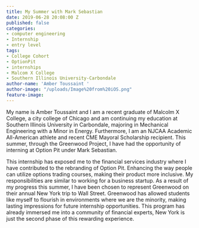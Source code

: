 ```yaml
---
title: My Summer with Mark Sebastian
date: 2019-06-28 20:08:00 Z
published: false
categories:
- computer engineering
- Internship
- entry level
tags:
- College Cohort
- OptionPit
- internships
- Malcom X College
- Southern Illinois University-Carbondale
author-name: 'Amber Toussaint '
author-image: "/uploads/Image%20from%20iOS.png"
feature-image: 
---
```


My name is Amber Toussaint and I am a recent graduate of Malcolm X College, a city college of Chicago and am continuing my education at Southern Illinois University in Carbondale, majoring in Mechanical Engineering with a Minor in Energy. Furthermore, I am an NJCAA Academic All-American athlete and recent CME Mayoral Scholarship recipient. This summer, through the Greenwood Project, I have had the opportunity of interning at Option Pit under Mark Sebastian. 

This internship has exposed me to the financial services industry where I have contributed to the rebranding of Option Pit. Enhancing the way people can utilize options trading courses, making their product more inclusive. My responsibilities are similar to working for a business startup. As a result of my progress this summer, I have been chosen to represent Greenwood on their annual New York trip to Wall Street. Greenwood has allowed students like myself to flourish in environments where we are the minority, making lasting impressions for future internship opportunities. This program has already immersed me into a community of financial experts, New York is just the second phase of this rewarding experience.
